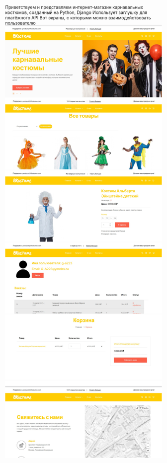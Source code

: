 Приветствуем и представляем интернет-магазин карнавальных костюмов, созданный на Python, Django
Использует заглушку для платёжного API
Вот экраны, с которыми можно взаимодействовать пользователю
![Image alt](https://github.com/huzouskaya/WEB3/raw/main/RM/photo_2025-04-16_04-09-23.jpg)
![Image alt](https://github.com/huzouskaya/WEB3/raw/main/RM/photo_2025-04-16_04-17-44.jpg)
![Image alt](https://github.com/huzouskaya/WEB3/raw/main/RM/photo_2025-04-16_04-17-49.jpg)
![Image alt](https://github.com/huzouskaya/WEB3/raw/main/RM/photo_2025-04-16_04-17-53.jpg)
![Image alt](https://github.com/huzouskaya/WEB3/raw/main/RM/photo_2025-04-16_04-17-57.jpg)
![Image alt](https://github.com/huzouskaya/WEB3/raw/main/RM/photo_2025-04-16_04-18-07.jpg)

